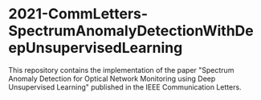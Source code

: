 # 2021-CommLetters-SpectrumAnomalyDetectionWithDeepUnsupervisedLearning
This repository contains the implementation of the paper "Spectrum Anomaly Detection for Optical Network Monitoring using Deep Unsupervised Learning" published in the IEEE Communication Letters.
